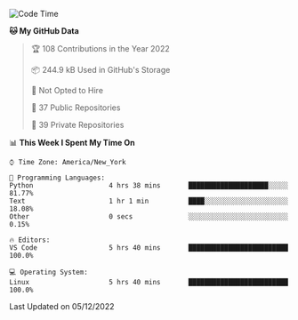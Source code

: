 <!--START_SECTION:waka-->
![Code Time](http://img.shields.io/badge/Code%20Time-114%20hrs%201%20min-blue)

**🐱 My GitHub Data** 

> 🏆 108 Contributions in the Year 2022
 > 
> 📦 244.9 kB Used in GitHub's Storage 
 > 
> 🚫 Not Opted to Hire
 > 
> 📜 37 Public Repositories 
 > 
> 🔑 39 Private Repositories  
 > 
📊 **This Week I Spent My Time On** 

```text
⌚︎ Time Zone: America/New_York

💬 Programming Languages: 
Python                   4 hrs 38 mins       ████████████████████░░░░░   81.77% 
Text                     1 hr 1 min          ████░░░░░░░░░░░░░░░░░░░░░   18.08% 
Other                    0 secs              ░░░░░░░░░░░░░░░░░░░░░░░░░   0.15%

🔥 Editors: 
VS Code                  5 hrs 40 mins       █████████████████████████   100.0%

💻 Operating System: 
Linux                    5 hrs 40 mins       █████████████████████████   100.0%

```


 Last Updated on 05/12/2022
<!--END_SECTION:waka-->
